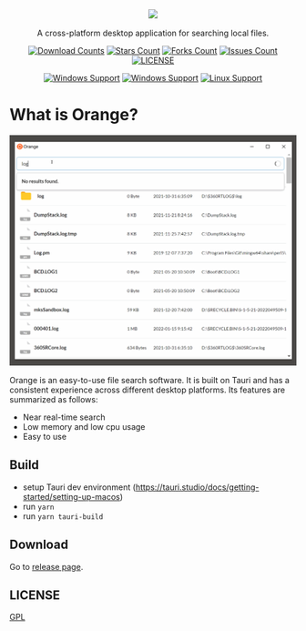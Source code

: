 <div align="center">
<img height=150 src="https://github.com/naaive/orange/blob/master/src-tauri/icons/icon.png" />
</div>

<p align="center"><span>A cross-platform desktop application for searching local files.</span></p>



<div align="center">

[![Download Counts](https://img.shields.io/github/downloads/naaive/orange/total?style=flat)](https://github.com/naaive/orange/releases)
[![Stars Count](https://img.shields.io/github/stars/naaive/orange?style=flat)](https://github.com/naaive/orange/stargazers) [![Forks Count](https://img.shields.io/github/forks/naaive/orange.svg?style=flat)](https://github.com/naaive/orange/network/members)
[![Issues Count](https://img.shields.io/github/issues/naaive/orange.svg?style=flat)](https://github.com/naaive/orange/issues)
[![LICENSE](https://img.shields.io/badge/license-gpl-green?style=flat)](https://github.com/naaive/orange/blob/master/LICENSE)

[![Windows Support](https://img.shields.io/badge/Windows-0078D6?style=flat&logo=windows&logoColor=white)](https://github.com/naaive/orange/releases)
[![Windows Support](https://img.shields.io/badge/MACOS-adb8c5?style=flat&logo=macos&logoColor=white)](https://github.com/naaive/orange/releases)
[![Linux Support](https://img.shields.io/badge/linux-1793D1?style=flat&logo=linux&logoColor=white)](https://github.com/naaive/orange/releases)
</div>

# What is Orange?

![Demo](screenshot/orange.gif)

Orange is an easy-to-use file search software. It is built on Tauri and has a consistent experience across different desktop platforms. Its features are summarized as follows:

- Near real-time search
- Low memory and low cpu usage
- Easy to use


## Build 
- setup Tauri dev environment (https://tauri.studio/docs/getting-started/setting-up-macos)
- run `yarn`
- run `yarn tauri-build`


## Download

Go to [release page](https://github.com/naaive/orange/releases).


## LICENSE

[GPL](https://github.com/naaive/orange/blob/master/LICENSE)



